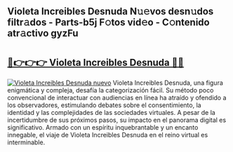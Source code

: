 ## Violeta Increibles Desnuda N𝚞𝚎vos desn𝚞dos filtr𝚊dos - Parts-b5j F𝚘tos vid𝚎o - C𝚘ntenido atr𝚊ctivo gyzFu

# <h2><a href="http://mb9koy.tromn.icu/?c=Violeta+Increibles+Desnuda">🔗👉👉👉 Violeta Increibles Desnuda 🔗🔗</a></h2>

[![Violeta Increibles Desnuda nuevo](https://i.imgur.com/pEAQMta.gif)](http://mb9koy.tromn.icu/?c=Violeta+Increibles+Desnuda)
Violeta Increibles Desnuda, una figura enigmática y compleja, desafía la categorización fácil. Su método poco convencional de interactuar con audiencias en línea ha atraído y ofendido a los observadores, estimulando debates sobre el consentimiento, la identidad y las complejidades de las sociedades virtuales. A pesar de la incertidumbre de sus próximos pasos, su impacto en el panorama digital es significativo. Armado con un espíritu inquebrantable y un encanto innegable, el viaje de Violeta Increibles Desnuda en el reino virtual es interminable.
